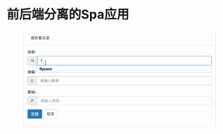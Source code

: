 # 前后端分离的Spa应用

![Spa应用](https://raw.githubusercontent.com/flycorn/CodeLife/master/frontBackSpa/frontBackSpa.gif)

